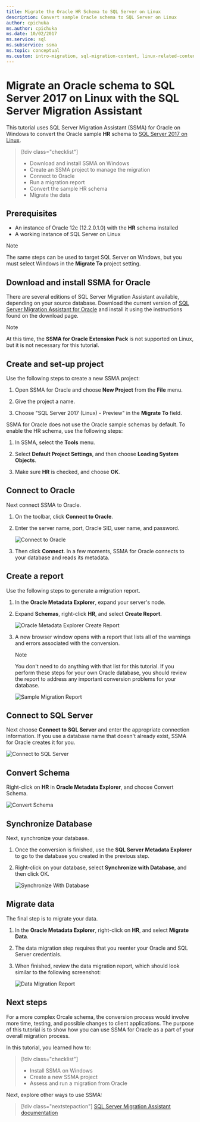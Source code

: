 ```yaml
---
title: Migrate the Oracle HR Schema to SQL Server on Linux
description: Convert sample Oracle schema to SQL Server on Linux
author: cpichuka
ms.author: cpichuka
ms.date: 10/02/2017
ms.service: sql
ms.subservice: ssma
ms.topic: conceptual
ms.custom: intro-migration, sql-migration-content, linux-related-content
---
```

# Migrate an Oracle schema to SQL Server 2017 on Linux with the SQL Server Migration Assistant

This tutorial uses SQL Server Migration Assistant (SSMA) for Oracle on Windows to convert the Oracle sample **HR** schema to [SQL Server 2017 on Linux](../../linux/sql-server-linux-overview.md).

> [!div class="checklist"]
> * Download and install SSMA on Windows
> * Create an SSMA project to manage the migration
> * Connect to Oracle
> * Run a migration report
> * Convert the sample HR schema
> * Migrate the data

## Prerequisites

- An instance of Oracle 12c (12.2.0.1.0) with the **HR** schema installed
- A working instance of SQL Server on Linux

> [!NOTE]
> The same steps can be used to target SQL Server on Windows, but you must select Windows in the **Migrate To** project setting.

## Download and install SSMA for Oracle

There are several editions of SQL Server Migration Assistant available, depending on your source database.  Download the current version of [SQL Server Migration Assistant for Oracle](https://aka.ms/ssmafororacle) and install it using the instructions found on the download page.

> [!NOTE]
> At this time, the **SSMA for Oracle Extension Pack** is not supported on Linux, but it is not necessary for this tutorial.

## Create and set-up project

Use the following steps to create a new SSMA project:

1. Open SSMA for Oracle and choose **New Project** from the **File** menu.

1. Give the project a name.

1. Choose "SQL Server 2017 (Linux) - Preview" in the **Migrate To** field.

SSMA for Oracle does not use the Oracle sample schemas by default. To enable the HR schema, use the following steps:

1. In SSMA, select the **Tools** menu.

1. Select **Default Project Settings**, and then choose **Loading System Objects**.

1. Make sure **HR** is checked, and choose **OK**.

## Connect to Oracle

Next connect SSMA to Oracle.

1. On the toolbar, click **Connect to Oracle**.

1. Enter the server name, port, Oracle SID, user name, and password.

   ![Connect to Oracle](./media/sql-server-linux-convert-from-oracle/ConnectToOracle.png)

1. Then click **Connect**. In a few moments, SSMA for Oracle connects to your database and reads its metadata.

## Create a report

Use the following steps to generate a migration report.

1. In the **Oracle Metadata Explorer**, expand your server's node.

1. Expand **Schemas**, right-click **HR**, and select **Create Report**.

   ![Oracle Metadata Explorer Create Report](./media/sql-server-linux-convert-from-oracle/CreateReport.png)

1. A new browser window opens with a report that lists all of the warnings and errors associated with the conversion.

   > [!NOTE]
   > You don't need to do anything with that list for this tutorial. If you perform these steps for your own Oracle database, you should review the report to address any important conversion problems for your database.

   ![Sample Migration Report](./media/sql-server-linux-convert-from-oracle/SSMAReport.png)

## Connect to SQL Server

Next choose **Connect to SQL Server** and enter the appropriate connection information.  If you use a database name that doesn't already exist, SSMA for Oracle creates it for you.

![Connect to SQL Server](./media/sql-server-linux-convert-from-oracle/ConnectToSQLServer.png)

## Convert Schema

Right-click on **HR** in **Oracle Metadata Explorer**, and choose Convert Schema.

![Convert Schema](./media/sql-server-linux-convert-from-oracle/ConvertSchema.png)

## Synchronize Database

Next, synchronize your database.

1. Once the conversion is finished, use the **SQL Server Metadata Explorer** to go to the database you created in the previous step.

1. Right-click on your database, select **Synchronize with Database**, and then click OK.

   ![Synchronize With Database](./media/sql-server-linux-convert-from-oracle/SynchronizeWithDatabase.png)

## Migrate data

The final step is to migrate your data.

1. In the **Oracle Metadata Explorer**, right-click on **HR**, and select **Migrate Data**.

1. The data migration step requires that you reenter your Oracle and SQL Server credentials.

1. When finished, review the data migration report, which should look similar to the following screenshot:

   ![Data Migration Report](./media/sql-server-linux-convert-from-oracle/DataMigrationReport.png)

## Next steps

For a more complex Orcale schema, the conversion process would involve more time, testing, and possible changes to client applications. The purpose of this tutorial is to show how you can use SSMA for Oracle as a part of your overall migration process.

In this tutorial, you learned how to:
> [!div class="checklist"]
> * Install SSMA on Windows
> * Create a new SSMA project
> * Assess and run a migration from Oracle

Next, explore other ways to use SSMA:

> [!div class="nextstepaction"]
>[SQL Server Migration Assistant documentation](../sql-server-migration-assistant.md)
